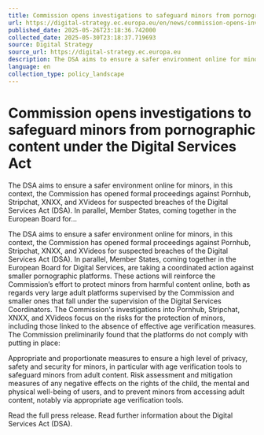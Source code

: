 ```yaml
---
title: Commission opens investigations to safeguard minors from pornographic content under the Digital Services Act
url: https://digital-strategy.ec.europa.eu/en/news/commission-opens-investigations-safeguard-minors-pornographic-content-under-digital-services-act
published_date: 2025-05-26T23:18:36.742000
collected_date: 2025-05-30T23:18:37.719693
source: Digital Strategy
source_url: https://digital-strategy.ec.europa.eu
description: The DSA aims to ensure a safer environment online for minors, in this context, the Commission has opened formal proceedings against Pornhub, Stripchat, XNXX, and XVideos for suspected breaches of the Digital Services Act (DSA). In parallel, Member States, coming together in the European Board for...
language: en
collection_type: policy_landscape
---
```


# Commission opens investigations to safeguard minors from pornographic content under the Digital Services Act

The DSA aims to ensure a safer environment online for minors, in this context, the Commission has opened formal proceedings against Pornhub, Stripchat, XNXX, and XVideos for suspected breaches of the Digital Services Act (DSA). In parallel, Member States, coming together in the European Board for...

The DSA aims to ensure a safer environment online for minors, in this context, the Commission has opened formal proceedings against Pornhub, Stripchat, XNXX, and XVideos for suspected breaches of the Digital Services Act (DSA). In parallel, Member States, coming together in the European Board for Digital Services, are taking a coordinated action against smaller pornographic platforms. These actions will reinforce the Commission’s effort to protect minors from harmful content online, both as regards very large adult platforms supervised by the Commission and smaller ones that fall under the supervision of the Digital Services Coordinators. 
 The Commission's investigations into Pornhub, Stripchat, XNXX, and XVideos focus on the risks for the protection of minors, including those linked to the absence of effective age verification measures. The Commission preliminarily found that the platforms do not comply with putting in place: 
 
 Appropriate and proportionate measures to ensure a high level of privacy, safety and security for minors, in particular with age verification tools to safeguard minors from adult content. 
 Risk assessment and mitigation measures of any negative effects on the rights of the child, the mental and physical well-being of users, and to prevent minors from accessing adult content, notably via appropriate age verification tools. 
 
 Read the full press release. 
 Read further information about the Digital Services Act (DSA).